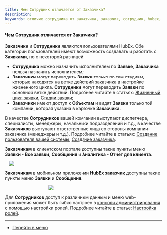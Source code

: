 ```yaml
---
title: Чем Сотрудник отличается от Заказчика?
description:
keywords: отличие сотрудника от заказчика, заказчик, сотрудник, hubex, хабекс, хубекс, хабикс
---
```


#### Чем Сотрудник отличается от Заказчика?
<html>
<meta charset="utf-8">
</html>

<body>

<p><strong>Заказчики</strong> и <strong>Сотрудники</strong> являются пользователями HubEx. Обе категории
    пользователей имеют возможность создавать и работать с <strong>Заявками</strong>, но с некоторой разницей:</p>
<uL>
    <li><strong>Сотрудника</strong> можно назначить исполнителем по <strong>Заявке</strong>, <strong>Заказчика</strong>
        нельзя назначить исполнителем;
    </li>
    <li><strong>Заказчики</strong> могут переводить <strong>Заявки</strong> только по тем стадиям, которые находятся на
        ветке действий заказчика в настройке жизненного цикла. <strong>Сотрудники</strong> могут переводить <strong>Заявки</strong> по основной ветке действий. Подробнее читайте в статьях: <a
                href="https://wiki.hubex.ru/docs/FAQ/RU/admin/TicketLifeCycle.html">Жизненный цикл заявки</a>, <a
                href="https://wiki.hubex.ru/docs/FAQ/RU/admin/StageType.html">Стадии заявки</a>;
    </li>
    <li><strong>Заказчики</strong> имеют доступ к <strong>Объектам</strong> и видят <strong>Заявки</strong> только той
        компании, которая указана в карточке <strong>Заказчика</strong>.
    </li>
</uL>

<p>В качестве <strong>Сотрудников</strong> вашей компании выступают диспетчера, специалисты, менеджеры, начальники подразделений и т.д., в качестве <strong>Заказчиков</strong> выступают ответственные лица со стороны компании-заказчика (менеджеры и т.д.). Подробнее читайте в статьях: <a href="https://wiki.hubex.ru/docs/FAQ/RU/user/CreatingUser.html">Создание пользователя вашей системы</a>, <a href="https://wiki.hubex.ru/docs/FAQ/RU/user/https://wiki.hubex.ru/docs/FAQ/RU/user/CreatingCustomer.html.html">Создание заказчика</a>.</p>


<p><strong>Заказчикам</strong> в клиентском портале доступны такие пункты меню <strong>Заявки - Все заявки</strong>,
    <strong>Сообщения</strong> и <strong>Аналитика - Отчет для клиента</strong>.</p>
<div>
    <img style="margin: 0 auto; display: block; max-width: 95%;"
         src="/attachments/images/FAQ/USER/EnfineerVSCustomer/Web.jpg"/>
</div>
<p><strong>Заказчикам</strong> в мобильном приложении <strong>HubEx заказчик</strong> доступны такие пункты меню <strong>Заявки</strong> и
    <strong>Сообщения</strong>.</p>
<div>
    <img style="margin: 0 auto; display: block; max-width: 45%;"
         src="/attachments/images/FAQ/USER/EnfineerVSCustomer/Mob.jpg"/>
</div>

<p>Для <strong>Сотрудников</strong> доступ к различным данным и меню web-приложения может быть гибко настроен в <a
        href="https://wiki.hubex.ru/docs/FAQ/RU/admin/HowToEnterTheAdmin.html">консоли администрирования</a> с помощью
    настройки ролей. Подробнее читайте в статье: <a href="https://wiki.hubex.ru/docs/FAQ/RU/admin/Roles.html">Настройка
        ролей</a>.</p>
</body>

____
- [Перейти в меню](http://wiki.hubex.ru)
